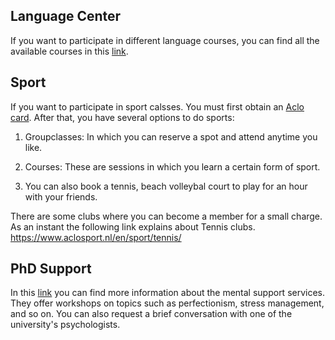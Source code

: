 ## Language Center
If you want to participate in different language courses, you can find all the available courses in this [link](https://rugtc.poweredbymentor.nl/app/modules).

## Sport
If you want to participate in sport calsses. You must first obtain an [Aclo card](https://www.aclosport.nl/). After that, you have several options to do sports:

1. Groupclasses: In which you can reserve a spot and attend anytime you like.

2. Courses: These are sessions in which you learn a certain form of sport.
  
3. You can also book a tennis, beach volleybal court to play for an hour with your friends.

There are some clubs where you can become a member for a small charge. As an instant the following link explains about Tennis clubs.
https://www.aclosport.nl/en/sport/tennis/

## PhD Support
In this [link](https://www.rug.nl/education/phd-programmes/during/phd-support/phd-support?lang=en) you can find more information about the mental support services. 
They offer workshops on topics such as perfectionism, stress management, and so on. You can also request a brief conversation with one of the university's psychologists.

